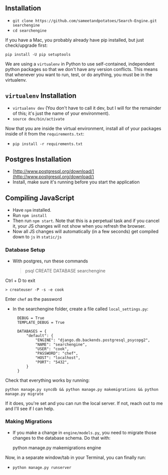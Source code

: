 ## Installation

- `git clone https://github.com/sameetandpotatoes/Search-Engine.git searchengine`
- `cd searchengine`

If you have a Mac, you probably already have pip installed, but just check/upgrade first:

    pip install -U pip setuptools

We are using a `virtualenv` in Python to use self-contained, independent python packages
so that we don't have any version conflicts. This means that whenever you want to run,
test, or do anything, you must be in the virtualenv.

## `virtualenv` Installation

- `virtualenv dev` (You don't have to call it dev, but I will for the remainder of this; it's just the name of your environment).
- `source dev/bin/activate`

Now that you are inside the virtual environment, install all of your packages inside of it from the `requirements.txt`:

- `pip install -r requirements.txt`

## Postgres Installation

- [http://www.postgresql.org/download/](http://www.postgresql.org/download/)
- Install, make sure it's running before you start the application

## Compiling JavaScript

- Have `npm` installed.
- Run `npm install`
- Then run `npm start`. Note that this is a perpetual task and if you cancel it, your JS changes will not show when you refresh the browser.
- Now all JS changes will automatically (in a few seconds) get compiled down to `js` in `static/js`

### Database Setup

- With postgres, run these commands
    
    > psql
    > CREATE DATABASE searchengine
    
Ctrl + D to exit
    
    > createuser -P -s -e cook

Enter `chef` as the password

- In the searchengine folder, create a file called `local_settings.py`:

        DEBUG = True
        TEMPLATE_DEBUG = True
        
        DATABASES = {
            "default": {
                "ENGINE": "django.db.backends.postgresql_psycopg2",
                "NAME": "searchengine",
                "USER": "cook",
                "PASSWORD": "chef",
                "HOST": "localhost",
                "PORT": "5432",
            }
        }

Check that everything works by running:

    python manage.py syncdb && python manage.py makemigrations && python manage.py migrate

If it does, you're set and you can run the local server. If not, reach out to me and I'll see if I can help.

### Making Migrations

- If you make a change in `engine/models.py`, you need to migrate those changes to the database schema. Do that with:

    python manage.py makemigrations engine


Now, in a separate window/tab in your Terminal, you can finally run:

- `python manage.py runserver`
